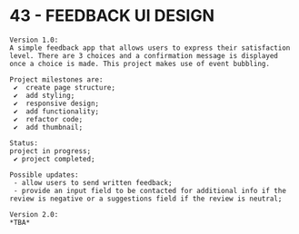 # 43 - FEEDBACK UI DESIGN

    Version 1.0:
    A simple feedback app that allows users to express their satisfaction level. There are 3 choices and a confirmation message is displayed once a choice is made. This project makes use of event bubbling.

    Project milestones are:
     ✔  create page structure;
     ✔  add styling;
     ✔  responsive design;
     ✔  add functionality;
     ✔  refactor code;
     ✔  add thumbnail;

    Status:
    project in progress;
     ✔ project completed;

    Possible updates:
     - allow users to send written feedback;
     - provide an input field to be contacted for additional info if the review is negative or a suggestions field if the review is neutral;

    Version 2.0:
    *TBA*

